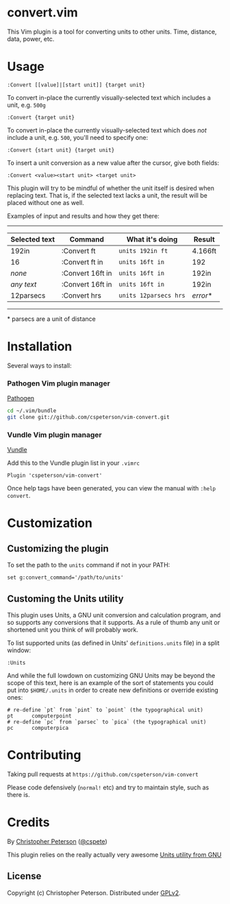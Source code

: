 convert.vim
============

This Vim plugin is a tool for converting units to other units. Time, distance,
data, power, etc.

# Usage
```viml
:Convert [[value]|[start unit]] {target unit}
```

To convert in-place the currently visually-selected text which includes a
unit, e.g. `500g`
```viml
:Convert {target unit}
```

To convert in-place the currently visually-selected text which does *not*
include a unit, e.g. `500`, you'll need to specify one:
```viml
:Convert {start unit} {target unit}
```

To insert a unit conversion as a new value after the cursor, give both fields:
```viml
:Convert <value><start unit> <target unit>
```

This plugin will try to be mindful of whether the unit itself is desired when
replacing text. That is, if the selected text lacks a unit, the result will be
placed without one as well.

Examples of input and results and how they get there:

  ---------------------------------------------------------------------------
  | Selected text   | Command          | What it's doing       | Result     |
  |-----------------|------------------|-----------------------|------------|
  | 192in           | :Convert ft      | `units 192in ft`      | 4.166ft    |
  | 16              | :Convert ft in   | `units 16ft in`       | 192        |
  | *none*          | :Convert 16ft in | `units 16ft in`       | 192in      |
  | *any text*      | :Convert 16ft in | `units 16ft in`       | 192in      |
  | 12parsecs       | :Convert hrs     | `units 12parsecs hrs` | *error*\*  |
  ---------------------------------------------------------------------------
\* parsecs are a unit of distance

# Installation

Several ways to install:

### Pathogen Vim plugin manager

[Pathogen](https://github.com/tpope/vim-pathogen)

```sh
cd ~/.vim/bundle
git clone git://github.com/cspeterson/vim-convert.git
```

### Vundle Vim plugin manager

[Vundle](https://github.com/VundleVim/Vundle.vim)

Add this to the Vundle plugin list in your `.vimrc`
```viml
Plugin 'cspeterson/vim-convert'
```

Once help tags have been generated, you can view the manual with
`:help convert`.

# Customization

## Customizing the plugin

To set the path to the `units` command if not in your PATH:
```viml
set g:convert_command='/path/to/units'
```
 
## Customing the Units utility

This plugin uses Units, a GNU unit conversion and calculation program, and so
supports any conversions that it supports. As a rule of thumb any unit or
shortened unit you think of will probably work.

To list supported units (as defined in Units' `definitions.units` file) in a
split window:
```viml
:Units
```

And while the full lowdown on customizing GNU Units may be beyond the scope of
this text, here is an example of the sort of statements you could put into
`$HOME/.units` in order to create new definitions or override existing ones:
```
# re-define `pt` from `pint` to `point` (the typographical unit)
pt      computerpoint
# re-define `pc` from `parsec` to `pica` (the typographical unit)
pc      computerpica
```

# Contributing

Taking pull requests at `https://github.com/cspeterson/vim-convert`

Please code defensively (`normal!` etc) and try to maintain style, such as
there is.

# Credits

By [Christopher Peterson](https://chrispeterson.info) ([@cspete](https://www,twitter.com/cspete))

This plugin relies on the really actually very awesome [Units utility from GNU](https://www.gnu.org/software/units/)

License
-------

Copyright (c) Christopher Peterson. Distributed under [GPLv2](https://www.gnu.org/licenses/old-licenses/gpl-2.0.en.html).
